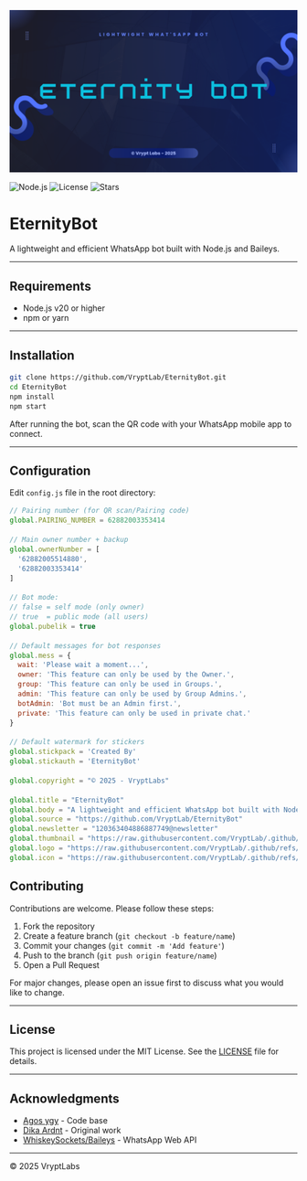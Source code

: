 ![Banner](https://raw.githubusercontent.com/VryptLab/.github/refs/heads/main/banner.png)

![Node.js](https://img.shields.io/badge/Node.js-v20%2B-brightgreen?logo=nodedotjs)
![License](https://img.shields.io/github/license/VryptLab/EternityBot)
![Stars](https://img.shields.io/github/stars/VryptLab/EternityBot?style=social)

# EternityBot

A lightweight and efficient WhatsApp bot built with Node.js and Baileys.

---

## Requirements

- Node.js v20 or higher
- npm or yarn

---

## Installation

```bash
git clone https://github.com/VryptLab/EternityBot.git
cd EternityBot
npm install
npm start
```

After running the bot, scan the QR code with your WhatsApp mobile app to connect.

---

## Configuration

Edit `config.js` file in the root directory:

```javascript
// Pairing number (for QR scan/Pairing code)
global.PAIRING_NUMBER = 62882003353414

// Main owner number + backup
global.ownerNumber = [
  '62882005514880',
  '62882003353414'
]

// Bot mode: 
// false = self mode (only owner)
// true  = public mode (all users)
global.pubelik = true

// Default messages for bot responses
global.mess = {
  wait: 'Please wait a moment...',
  owner: 'This feature can only be used by the Owner.',
  group: 'This feature can only be used in Groups.',
  admin: 'This feature can only be used by Group Admins.',
  botAdmin: 'Bot must be an Admin first.',
  private: 'This feature can only be used in private chat.'
}

// Default watermark for stickers
global.stickpack = 'Created By'
global.stickauth = 'EternityBot'

global.copyright = "© 2025 - VryptLabs"

global.title = "EternityBot"
global.body = "A lightweight and efficient WhatsApp bot built with Node.js and Baileys."
global.source = "https://github.com/VryptLab/EternityBot"
global.newsletter = "120363404886887749@newsletter"
global.thumbnail = "https://raw.githubusercontent.com/VryptLab/.github/refs/heads/main/banner.png"
global.logo = "https://raw.githubusercontent.com/VryptLab/.github/refs/heads/main/logo.png"
global.icon = "https://raw.githubusercontent.com/VryptLab/.github/refs/heads/main/black-logo.png"
```

## Contributing

Contributions are welcome. Please follow these steps:

1. Fork the repository
2. Create a feature branch (`git checkout -b feature/name`)
3. Commit your changes (`git commit -m 'Add feature'`)
4. Push to the branch (`git push origin feature/name`)
5. Open a Pull Request

For major changes, please open an issue first to discuss what you would like to change.

---

## License

This project is licensed under the MIT License. See the [LICENSE](LICENSE) file for details.

---

## Acknowledgments
- [Agos ygy](https://github.com/AgusXzz) - Code base
- [Dika Ardnt](https://github.com/DikaArdnt) - Original work
- [WhiskeySockets/Baileys](https://github.com/WhiskeySockets/Baileys) - WhatsApp Web API

---

© 2025 VryptLabs
